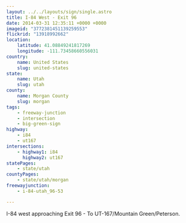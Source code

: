 ```yaml
---
layout: ../../layouts/sign/single.astro
title: I-84 West - Exit 96
date: 2014-03-31 12:35:11 +0000 +0000
imageid: "3772381451139259553"
flickrid: "13918992662"
location:
    latitude: 41.08849241817269
    longitude: -111.73458660556031
country:
    name: United States
    slug: united-states
state:
    name: Utah
    slug: utah
county:
    name: Morgan County
    slug: morgan
tags:
    - freeway-junction
    - intersection
    - big-green-sign
highway:
    - i84
    - ut167
intersections:
    - highway1: i84
      highway2: ut167
statePages:
    - state/utah
countyPages:
    - state/utah/morgan
freewayjunction:
    - i-84-utah_96-53

---
```

I-84 west approaching Exit 96 - To UT-167/Mountain Green/Peterson.